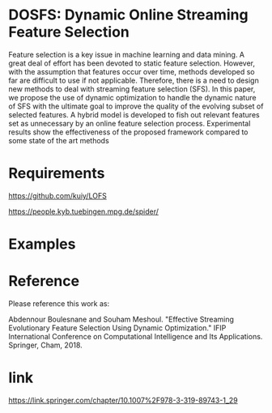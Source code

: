 # DOSFS: Dynamic Online Streaming Feature Selection

Feature selection is a key issue in machine learning and data mining. A great deal of effort has been devoted to static feature selection. However, with the assumption that features occur over time, methods developed so far are difficult to use if not applicable. Therefore, there is a need to design new methods to deal with streaming feature selection (SFS). In this paper, we propose the use of dynamic optimization to handle the dynamic nature of SFS with the ultimate goal to improve the quality of the evolving subset of selected features. A hybrid model is developed to fish out relevant features set as unnecessary by an online feature selection process. Experimental results show the effectiveness of the proposed framework compared to some state of the art methods

# Requirements

https://github.com/kuiy/LOFS

https://people.kyb.tuebingen.mpg.de/spider/

# Examples




# Reference
Please reference this work as: 

Abdennour Boulesnane and Souham Meshoul. "Effective Streaming Evolutionary Feature Selection Using Dynamic Optimization." IFIP International Conference on Computational Intelligence and Its Applications. Springer, Cham, 2018.
# link
https://link.springer.com/chapter/10.1007%2F978-3-319-89743-1_29
